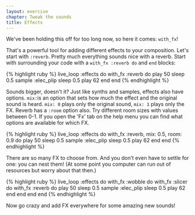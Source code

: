 ```yaml
---
layout: exercise
chapter: Tweak the sounds
title: Effects
---
```


We've been holding this off for too long now, so here it comes: `with_fx`! 

That's a powerful tool for adding different effects to your composition. Let's start with `:reverb`. Pretty much everything sounds nice with a reverb. Start with surrounding your code with a `with_fx :reverb do` and `end` blocks:

{% highlight ruby %}
live_loop :effects do
  with_fx :reverb do
    play 50
    sleep 0.5
    sample :elec_plip
    sleep 0.5
    play 62
  end
end
{% endhighlight %}

Sounds bigger, doesn't it? Just like synths and samples, effects also have options. `mix:`is an option that sets how much the effect and the original sound is heard. `mix: 0` plays only the original sound, `mix: 1` plays only the FX. Reverb has a `:room` option also. Try different room sizes with values between 0-1. If you open the 'Fx' tab on the help menu you can find what options are available for which FX.

{% highlight ruby %}
live_loop :effects do
  with_fx :reverb, mix: 0.5, room: 0.9 do
    play 50
    sleep 0.5
    sample :elec_plip
    sleep 0.5
    play 62
  end
end
{% endhighlight %}

There are so many FX to choose from. And you don't even have to settle for one: you can nest them! (At some point you computer can run out of resources but worry about that then.)

{% highlight ruby %}
live_loop :effects do
  with_fx :wobble do
    with_fx :slicer do
      with_fx :reverb do
        play 50
        sleep 0.5
        sample :elec_plip
        sleep 0.5
        play 62
      end
    end
  end
end
{% endhighlight %}

Now go crazy and add FX everywhere for some amazing new sounds! 